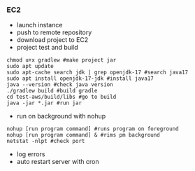 
### EC2

- launch instance
- push to remote repository
- download project to EC2
- project test and build
```shell
chmod u+x gradlew #make project jar
sudo apt update
sudo apt-cache search jdk | grep openjdk-17 #search java17
sudo apt install openjdk-17-jdk #install java17
java --version #check java version
./gradlew build #build gradle
cd test-aws/build/libs #go to build
java -jar *.jar #run jar
```
- run on background with nohup
```shell
nohup [run program command] #runs program on foreground
nohup [run program command] & #rims pm background
netstat -nlpt #check port
```
- log errors
- auto restart server with cron

